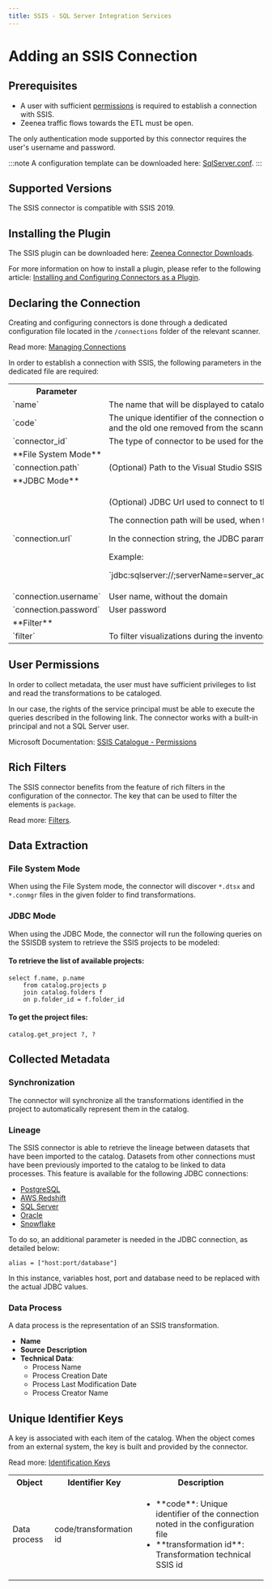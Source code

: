 ```yaml
---
title: SSIS - SQL Server Integration Services
---
```


# Adding an SSIS Connection

## Prerequisites

* A user with sufficient [permissions](#user-permissions) is required to establish a connection with SSIS.  
* Zeenea traffic flows towards the ETL must be open. 

The only authentication mode supported by this connector requires the user's username and password.

:::note
A configuration template can be downloaded here: [SqlServer.conf](https://actian.file.force.com/sfc/dist/version/download/?oid=00D300000001XnW&ids=068Nu00000GUa4v&d=%2Fa%2FNu000002lefD%2Fm7WHUv8_cdHEZLMMHkLzci43OnXCgHcO1yCe0m9wU3U&asPdf=false).
:::
 
## Supported Versions

The SSIS connector is compatible with SSIS 2019. 

## Installing the Plugin

The SSIS plugin can be downloaded here: [Zeenea Connector Downloads](./zeenea-connectors-list.md).

For more information on how to install a plugin, please refer to the following article: [Installing and Configuring Connectors as a Plugin](./zeenea-connectors-install-as-plugin.md).

 ## Declaring the Connection
  
 Creating and configuring connectors is done through a dedicated configuration file located in the `/connections` folder of the relevant scanner.
 
 Read more: [Managing Connections](./zeenea-managing-connections.md)
 
In order to establish a connection with SSIS, the following parameters in the dedicated file are required:
 
<table>
  <tr>
    <th>Parameter</th>
    <th>Expected value</th>
  </tr>
  <tr>
    <td>`name`</td>
    <td>The name that will be displayed to catalog users for this connection.</td>
  </tr>
  <tr>
    <td>`code`</td>
    <td>The unique identifier of the connection on the Zeenea platform. Once registered on the platform, this code must not be modified or the connection will be considered as new and the old one removed from the scanner.</td>
  </tr>
  <tr>
    <td>`connector_id`</td>
    <td>The type of connector to be used for the connection. Here, the value must be `ssis` and this value must not be modified.</td>
  </tr>
  <tr>
    <td colspan="2">**File System Mode**</td>
  </tr>
  <tr>
    <td>`connection.path`</td>
    <td>(Optional) Path to the Visual Studio SSIS project directory to synchronize with the catalog</td>
  </tr>
  <tr>
    <td colspan="2">**JDBC Mode**</td>
  </tr>
  <tr>
    <td>`connection.url`</td>
    <td>
      <p>(Optional) JDBC Url used to connect to the SSIS Server.</p>
      <p>The connection path will be used, when this parameter and the connection.path are set.</p>
      <p>In the connection string, the JDBC parameter `databaseName` must be set with `SSISDB` value.</p>
      <p>Example:</p>
      <p>`jdbc:sqlserver://;serverName=server_address;databaseName=SSISDB;encrypt=false;integratedSecurity=true;authenticationScheme=NTLM;useNTLMv2=true;domain=xyz`</p>
    </td>
  </tr>
  <tr>
    <td>`connection.username`</td>
    <td>User name, without the domain</td>
  </tr>
  <tr>
    <td>`connection.password`</td>
    <td>User password</td>
  </tr>
  <tr>
    <td colspan="2">**Filter**</td>
  </tr>
  <tr>
    <td>`filter`</td>
    <td>To filter visualizations during the inventory. See [Rich Filters](#rich-filters).</td>
  </tr>
</table>

## User Permissions

In order to collect metadata, the user must have sufficient privileges to list and read the transformations to be cataloged.

In our case, the rights of the service principal must be able to execute the queries described in the following link. The connector works with a built-in principal and not a SQL Server user.

Microsoft Documentation: [SSIS Catalogue - Permissions ](https://learn.microsoft.com/en-us/sql/integration-services/catalog/ssis-catalog?view=sql-server-ver16#Permissions)

## Rich Filters

The SSIS connector benefits from the feature of rich filters in the configuration of the connector. The key that can be used to filter the elements is `package`.

Read more: [Filters](zeenea-filters.md).

## Data Extraction

### File System Mode

When using the File System mode, the connector will discover `*.dtsx` and `*.conmgr` files in the given folder to find transformations.

### JDBC Mode

When using the JDBC Mode, the connector will run the following queries on the SSISDB system to retrieve the SSIS projects to be modeled:

#### To retrieve the list of available projects:

```
select f.name, p.name
    from catalog.projects p
    join catalog.folders f
    on p.folder_id = f.folder_id
```

#### To get the project files:

`catalog.get_project ?, ?`

## Collected Metadata

### Synchronization

The connector will synchronize all the transformations identified in the project to automatically represent them in the catalog.

### Lineage

The SSIS connector is able to retrieve the lineage between datasets that have been imported to the catalog. Datasets from other connections must have been previously imported to the catalog to be linked to data processes. This feature is available for the following JDBC connections:

* [PostgreSQL](./zeenea-connector-postgresql.md)
* [AWS Redshift](./zeenea-connector-aws-redshift.md)
* [SQL Server](./zeenea-connector-sqlserver.md)
* [Oracle](./zeenea-connector-oracle.md)
* [Snowflake](./zeenea-connector-snowflake.md)

To do so, an additional parameter is needed in the JDBC connection, as detailed below:

`alias = ["host:port/database"]`
 
In this instance, variables host, port and database need to be replaced with the actual JDBC values.

### Data Process

A data process is the representation of an SSIS transformation. 

* **Name**
* **Source Description**
* **Technical Data**:
  * Process Name
  * Process Creation Date
  * Process Last Modification Date
  * Process Creator Name

## Unique Identifier Keys

A key is associated with each item of the catalog. When the object comes from an external system, the key is built and provided by the connector.

 Read more: [Identification Keys](./zeenea-identification-keys.md)

<table>
  <tr><th>Object</th><th>Identifier Key</th><th>Description</th></tr>
  <tr>
    <td>Data process</td>
    <td>code/transformation id</td>
    <td>
      <ul>
        <li>**code**:  Unique identifier of the connection noted in the configuration file</li>
        <li>**transformation id**: Transformation technical SSIS id</li>
      </ul>
    </td>
  </tr>
</table>
